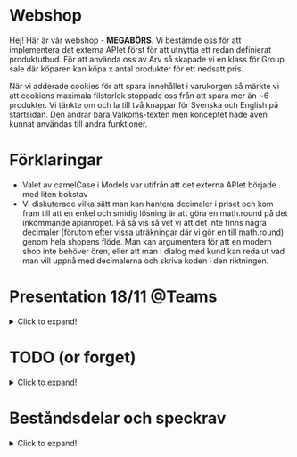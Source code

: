 # Webshop

Hej! Här är vår webshop - **MEGABÖRS**. Vi bestämde oss för att implementera det externa APIet först för att utnyttja ett redan definierat produktutbud. För att använda oss av Arv så skapade vi en klass för Group sale där köparen kan köpa x antal produkter för ett nedsatt pris.

När vi adderade cookies för att spara innehållet i varukorgen så märkte vi att cookiens maximala filstorlek stoppade oss från att spara mer än ~6 produkter. Vi tänkte om och la till två knappar för Svenska och English på startsidan. Den ändrar bara Välkoms-texten men konceptet hade även kunnat användas till andra funktioner.

# Förklaringar

- Valet av camelCase i Models var utifrån att det externa APIet började med liten bokstav
- Vi diskuterade vilka sätt man kan hantera decimaler i priset och kom fram till att en enkel och smidig lösning är att göra en math.round på det inkommande apianropet. På så vis så vet vi att det inte finns några decimaler (förutom efter vissa uträkningar där vi gör en till math.round) genom hela shopens flöde. Man kan argumentera för att en modern shop inte behöver ören, eller att man i dialog med kund kan reda ut vad man vill uppnå med decimalerna och skriva koden i den riktningen.

# Presentation 18/11 @Teams

<details>
  <summary>Click to expand!</summary>

- API
- För att få produkter
- Färdigdefinierad klass
- Main körs en gång
  - APICall - hämtar grundutudet
  - Threechosen - 3 första i listan till chosen=true
  - ~~Readcookie - bool sätts till true vid start för att lägga in cart-cookie~~
  - Stopwatch - problematik med kompilering/debug-tid
- Home
  - Språk-cookie - cookie begränsad till 4kb - rimligt att spara språkinställning
  - Utvalda produkter - från Threechosen
- Products
  - Mer info + lagersaldo - random stock
  - Kategorier - OnPost sorterar listan enligt kategorinamn
  - Söka - använder contains med linq söker i produkternas properties
  - Purchase - Skickar item.Id till Cart lista
- Cart
  - Lägg in en produkt
  - Cartcookie - begränsad till 4kb och funkar dåligt
- Cart/Checkout
  - Enums - val av frakt, fördefinierade värden
  - Kräver att fälten är ifyllda - modelstate checkar om den får vad den vill ha, annars meddelande till skärm
  - Finalize - rensar och ändrar stock, printar meddelande.
- Admin
  - Rensar cart - Blir fel i cart om produkten ändras
  - Add
  - Change
  - Group sale - arv som skapar flera av grund-item till en sammanslagen produkt. inte optimalt pga produkterna från api:t fanns bara som product. någon annan som gjort som oss?
  </details>

# TODO (or forget)

<details>
  <summary>Click to expand!</summary>

- [ ] Sidan kraschar om det saknas text i alla fält på Add product. Lägg in fördefinierade kategorier eller kräva alla fält ifyllda
- [ ] ~~Söka inom en kategori~~
- [ ] Admin Ändra/Lägg till - Funktion för att ej skapa dubbletter
- [ ] Kanske Product.id vara lika med List<Index>?
- [ ] Använd Get/Set - tex så att lagersaldo aldrig kan vara < 0
- [x] Räkna ut korrekt pris för GroupBuy i Product klassen
- [x] Gör search till case insensitive - tex ToLower
- [x] **Try-catch** istället för **!= null**
- [x] Inheritance - kanske Sales product med EndDate som prop och metod? % för sale, metod som räknar ut och en sträng som kan användas för att visa normal pris och sales pris
- [x] Få in metoder i **Manager.x**
- [x] Göra så att GroupBuy inte går att göra mnauellt - utvalda produkter som görs till en GroupBuy
- [x] Se till så att det bara kan ligga 1 order i orders listan
- [x] Ändra OrderItem till Product?

</details>

# Beståndsdelar och speckrav

<details>
   <summary>Click to expand!</summary>
  
  ## Startsida

- [x] Välkomst-text
- [x] Bild
- [x] Tre **utvalda** produkter

## Shopsida

- [x] Minst tre kategorier
- [x] Fritextsöka
- [x] Klickbara produkter för mer info
- [x] Addera till **varukorg**
- [x] Kort text om produkten, pris och bild
- [x] Lagersaldo (som räknas ner när varan köps)

## Varukorg

### Valda produkter visas i lista

- [x] Ändra antal
- [x] Ta bort
- [x] Pris per produkt
- [x] Summa

### Frakt

- [x] Formulär med namn, adress osv
- [x] Val av frakt, minst två med olika pris

### Betala

- [x] Visa produkter med pris
- [x] Pris med frakt
- [x] Moms
- [x] Betalningsmetod, minst två
- [x] När varan är betald så töms varukorgen

## Admin

- [x] Ändra produkter
- [x] Lägg till nya produkter

</details>
